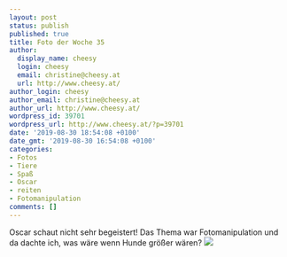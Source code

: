 ```yaml
---
layout: post
status: publish
published: true
title: Foto der Woche 35
author:
  display_name: cheesy
  login: cheesy
  email: christine@cheesy.at
  url: http://www.cheesy.at/
author_login: cheesy
author_email: christine@cheesy.at
author_url: http://www.cheesy.at/
wordpress_id: 39701
wordpress_url: http://www.cheesy.at/?p=39701
date: '2019-08-30 18:54:08 +0100'
date_gmt: '2019-08-30 16:54:08 +0100'
categories:
- Fotos
- Tiere
- Spaß
- Oscar
- reiten
- Fotomanipulation
comments: []
---
```

Oscar schaut nicht sehr begeistert! Das Thema war Fotomanipulation und da dachte ich, was wäre wenn Hunde größer wären?
[![](http://www.cheesy.at/wp-content/uploads/35-52-Photo-Manipulation.jpg)](http://www.cheesy.at/fotos/spiele/projekt365-und-andere-projekte/project-52-wochen-in-2019/)
